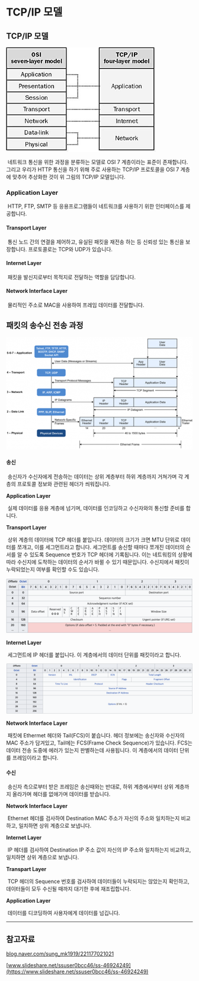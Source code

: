 # TCP/IP 모델

## TCP/IP 모델

![TCP/IP](./images/tcp_ip.jpg)

 네트워크 통신을 위한 과정을 분류하는 모델로 OSI 7 계층이라는 표준이 존재합니다. 그리고 우리가 HTTP 통신을 하기 위해 주로 사용하는 TCP/IP 프로토콜을 OSI 7 계층에 맞추어 추상화한 것이 위 그림의 TCP/IP 모델입니다.

### Application Layer

 HTTP, FTP, SMTP 등 응용프로그램들이 네트워크를 사용하기 위한 인터페이스를 제공합니다.

#### Transport Layer

 통신 노드 간의 연결을 제어하고, 유실된 패킷을 재전송 하는 등 신뢰성 있는 통신을 보장합니다. 프로토콜로는 TCP와 UDP가 있습니다.

#### Internet Layer

 패킷을 발신지로부터 목적지로 전달하는 역할을 담당합니다.

#### Network Interface Layer

 물리적인 주소로 MAC을 사용하여 프레임 데이터를 전달합니다.

## 패킷의 송수신 전송 과정

![Packet](./images/packet_model.png)

#### 송신

 송신자가 수신자에게 전송하는 데이터는 상위 계층부터 하위 계층까지 거쳐가며 각 계층의 프로토콜 정보와 관련된 헤더가 씌워집니다.

**Application Layer**

 실제 데이터를 응용 계층에 넘기며, 데이터를 인코딩하고 수신자와의 통신할 준비를 합니다.

**Transport Layer**

 상위 계층의 데이터에 TCP 헤더를 붙입니다. 데이터의 크기가 크면 MTU 단위로 데이터를 쪼개고, 이를 세그먼트라고 합니다. 세그먼트를 송신할 때마다 쪼개진 데이터의 순서를 알 수 있도록 Sequence 번호가 TCP 헤더에 기록됩니다. 이는 네트워킹의 상황에 따라 수신지에 도착하는 데이터의 순서가 바뀔 수 있기 때문입니다. 수신지에서 패킷이 누락되었는지 여부를 확인할 수도 있습니다.

![TCP Header](./images/tcp_header.png)

**Internet Layer**

 세그먼트에 IP 헤더를 붙입니다. 이 계층에서의 데이터 단위를 패킷이라고 합니다.

![IP Header](./images/ip_header.png)

**Network Interface Layer**

 패킷에 Ethermet 헤더와 Tail(FCS)이 붙습니다. 헤더 정보에는 송신자와 수신자의 MAC 주소가 담겨있고, Tail에는 FCS(Frame Check Sequence)가 있습니다. FCS는 데이터 전송 도중에 에러가 있는지 판별하는데 사용됩니다. 이 계층에서의 데이터 단위를 프레임이라고 합니다.

#### 수신

 송신자 측으로부터 받은 프레임은 송신때와는 반대로, 하위 계층에서부터 상위 계층까지 올라가며 헤더를 없애가며 데이터를 받습니다.

**Network Interface Layer**

 Ethernet 헤더를 검사하여 Destination MAC 주소가 자신의 주소와 일치하는지 비교하고, 일치하면 상위 계층으로 보냅니다.

**Internet Layer**

 IP 헤더를 검사하여 Destination IP 주소 값이 자신의 IP 주소와 일치하는지 비교하고, 일치하면 상위 계층으로 보냅니다.

**Transpart Layer**

 TCP 헤더의 Sequence 번호를 검사하여 데이터들이 누락되지는 않았는지 확인하고, 데이터들이 모두 수신될 때까지 대기한 후에 재조립합니다.

**Application Layer**

 데이터를 디코딩하여 사용자에게 데이터를 넘깁니다.

---

## 참고자료

[blog.naver.com/sung\_mk1919/221177021021](https://blog.naver.com/sung_mk1919/221177021021)

[www.slideshare.net/ssuser0bcc46/ss-46924249](https://www.slideshare.net/ssuser0bcc46/ss-46924249)
